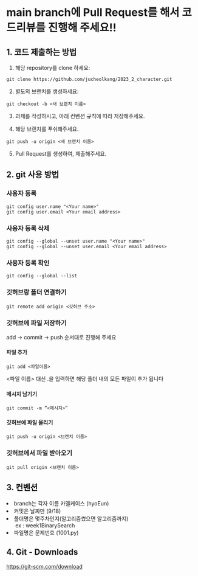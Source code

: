 # main branch에 Pull Request를 해서 코드리뷰를 진행해 주세요!!
## 1. 코드 제출하는 방법

1. 해당 repository를 clone 하세요:
```
git clone https://github.com/jucheolkang/2023_2_character.git
```
2. 별도의 브랜치를 생성하세요:
```
git checkout -b <새 브랜치 이름>
```
3. 과제를 작성하시고, 아래 컨벤션 규칙에 따라 저장해주세요.

4. 해당 브랜치를 푸쉬해주세요.
```
git push -u origin <새 브랜치 이름>
```
5. Pull Request를 생성하여, 제출해주세요.


## 2. git 사용 방법

### 사용자 등록
```
git config user.name "<Your name>"
git config user.email <Your email address>
```
### 사용자 등록 삭제
```
git config --global --unset user.name "<Your name>"
git config --global --unset user.email <Your email address>
```
### 사용자 등록 확인
```
git config --global --list
```

### 깃허브랑 폴더 연결하기
```
git remote add origin <깃허브 주소>
```
### 깃허브에 파일 저장하기
add -> commit -> push 순서대로 진행해 주세요
#### 파일 추가
```
git add <파일이름>
```
<파일 이름> 대신 .을 입력하면 해당 폴더 내의 모든 파일이 추가 됩니다


#### 메시지 남기기
```
git commit -m “<메시지>”
```

#### 깃허브에 파일 올리기
```
git push -u origin <브랜치 이름>
```

### 깃허브에서 파일 받아오기
```
git pull origin <브랜치 이름>
```

## 3. 컨벤션
<li>branch는 각자 이름 카멜케이스 (hyoEun)<br>
<li>커밋은 날짜만 (9/18)<br>
<li>폴더명은 몇주차인지(알고리즘썼으면 알고리즘까지) <br>
&nbsp;&nbsp;&nbsp;&nbsp;&nbsp; ex :  week1BinarySearch <br>
<li>파일명은 문제번호 (1001.py)

## 4. Git - Downloads
https://git-scm.com/download
